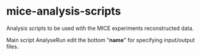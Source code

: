 # mice-analysis-scripts
Analysis scripts to be used with the MICE experiments reconstructed data.

Main script AnalyseRun
edit the bottom "__name__" for specifying input/output files.

